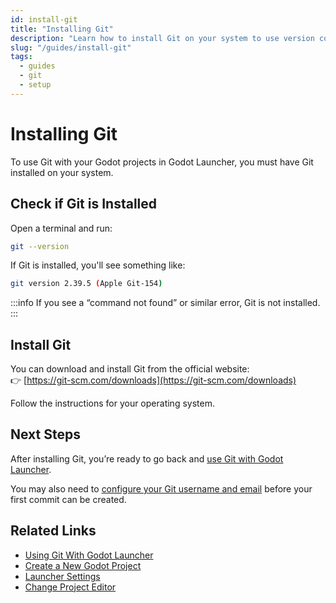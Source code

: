 ```yaml
---
id: install-git
title: "Installing Git"
description: "Learn how to install Git on your system to use version control with Godot Launcher."
slug: "/guides/install-git"
tags:
  - guides
  - git
  - setup
---
```


# Installing Git

To use Git with your Godot projects in Godot Launcher, you must have Git installed on your system.

## Check if Git is Installed

Open a terminal and run:

~~~bash
git --version
~~~

If Git is installed, you'll see something like:

~~~bash
git version 2.39.5 (Apple Git-154)
~~~

:::info
If you see a “command not found” or similar error, Git is not installed.
:::

## Install Git

You can download and install Git from the official website:  
👉 [https://git-scm.com/downloads](https://git-scm.com/downloads)

Follow the instructions for your operating system.

## Next Steps

After installing Git, you’re ready to go back and [use Git with Godot Launcher](/guides/using-git-with-godot-launcher).

You may also need to [configure your Git username and email](/guides/using-git-with-godot-launcher#git-user-not-configured) before your first commit can be created.


## Related Links

- [Using Git With Godot Launcher](/guides/using-git)
- [Create a New Godot Project](/getting-started/create-project)
- [Launcher Settings](/getting-started/launcher-settings)
- [Change Project Editor](/guides/change-project-editor)
